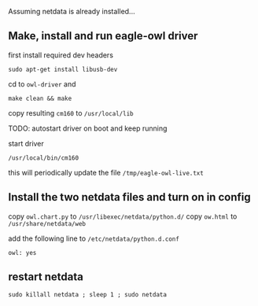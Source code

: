 

Assuming netdata is already installed...

## Make, install and run eagle-owl driver

first install required dev headers

`sudo apt-get install libusb-dev`

cd to `owl-driver` and

`make clean && make`

copy resulting `cm160` to `/usr/local/lib`

TODO: autostart driver on boot and keep running

start driver 

`/usr/local/bin/cm160`

this will periodically update the file `/tmp/eagle-owl-live.txt`

## Install the two netdata files and turn on in config

copy `owl.chart.py` to `/usr/libexec/netdata/python.d/`
copy `ow.html` to `/usr/share/netdata/web`

add the following line to `/etc/netdata/python.d.conf`

`owl: yes`

## restart netdata

`sudo killall netdata ; sleep 1 ; sudo netdata`

